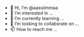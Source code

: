- 👋 Hi, I’m @aassiimmaa
- 👀 I’m interested in ...
- 🌱 I’m currently learning ...
- 💞️ I’m looking to collaborate on ...
- 📫 How to reach me ...

<!---
aassiimmaa/aassiimmaa is a ✨ special ✨ repository because its `README.md` (this file) appears on your GitHub profile.
You can click the Preview link to take a look at your changes.
--->
